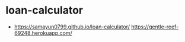 # loan-calculator

* https://samayun0799.github.io/loan-calculator/
  https://gentle-reef-69248.herokuapp.com/

